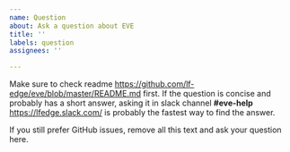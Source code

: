 ```yaml
---
name: Question
about: Ask a question about EVE
title: ''
labels: question
assignees: ''

---
```


Make sure to check readme <https://github.com/lf-edge/eve/blob/master/README.md> first. If the question is concise and probably has a short answer, asking it in slack channel **#eve-help**  <https://lfedge.slack.com/> is probably the fastest way to find the answer.

If you still prefer GitHub issues, remove all this text and ask your question here.
